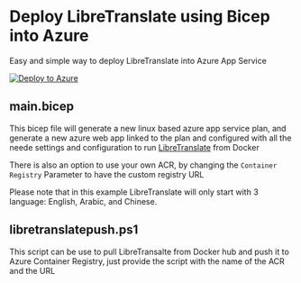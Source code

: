 # Deploy LibreTranslate using Bicep into Azure
Easy and simple way to deploy LibreTranslate into Azure App Service

[![Deploy to Azure](https://aka.ms/deploytoazurebutton)](https://portal.azure.com/#create/Microsoft.Template/uri/https%3A%2F%2Fraw.githubusercontent.com%2Fmhdbouk%2Flibretranslate-bicep%2Fmain%2Fmain.json)

## main.bicep
This bicep file will generate a new linux based azure app service plan, and generate a new azure web app linked to the plan and configured with all the neede settings and configuration to run [LibreTranslate](https://github.com/LibreTranslate/LibreTranslate) from Docker

There is also an option to use your own ACR, by changing the `Container Registry` Parameter to have the custom registry URL

Please note that in this example LibreTranslate will only start with 3 language: English, Arabic, and Chinese.

## libretranslatepush.ps1
This script can be use to pull LibreTransalte from Docker hub and push it to Azure Container Registry, just provide the script with the name of the ACR and the URL
